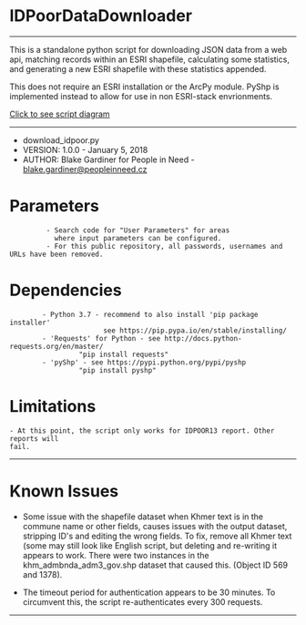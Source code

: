 # IDPoorDataDownloader
--------------------------------------------------------------------------------------------

This is a standalone python script for downloading JSON data from a web api, matching records within an ESRI shapefile, calculating some statistics, and generating a new ESRI shapefile with these statistics appended. 

This does not require an ESRI installation or the ArcPy module. PyShp is implemented instead to allow for use in non ESRI-stack envrionments.

[Click to see script diagram](/Home.asciidoc)

--------------------------------------------------------------------------------------------
 
 - download_idpoor.py
 - VERSION: 1.0.0 - January 5, 2018
 - AUTHOR: Blake Gardiner for People in Need  - blake.gardiner@peopleinneed.cz

# Parameters 
             - Search code for "User Parameters" for areas
               where input parameters can be configured.
             - For this public repository, all passwords, usernames and URLs have been removed.
# Dependencies
            - Python 3.7 - recommend to also install 'pip package installer'
                           see https://pip.pypa.io/en/stable/installing/
            - 'Requests' for Python - see http://docs.python-requests.org/en/master/ 
                     "pip install requests"
            - 'pyShp' - see https://pypi.python.org/pypi/pyshp 
                     "pip install pyshp"

# Limitations
    - At this point, the script only works for IDPOOR13 report. Other reports will 
    fail.
--------------------------------------------------------------------------------------------
# Known Issues
  - Some issue with the shapefile dataset when Khmer text is in the commune name or other
     fields, causes issues with the output dataset, stripping ID's and editing the wrong fields.
     To fix, remove all Khmer text (some may still look like English script, but deleting and
     re-writing it appears to work. There were two instances in the khm_admbnda_adm3_gov.shp 
     dataset that caused this. (Object ID 569 and 1378).

  -  The timeout period for authentication appears to be 30 minutes.
     To circumvent this, the script re-authenticates every 300 requests. 
--------------------------------------------------------------------------------------------
